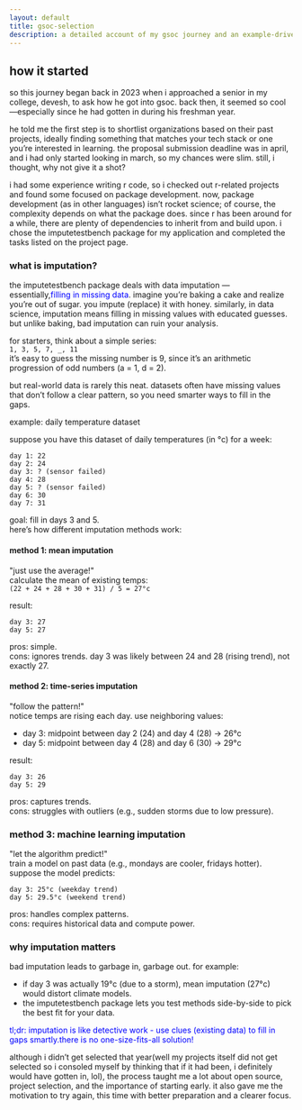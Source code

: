 ```yaml
---
layout: default
title: gsoc-selection
description: a detailed account of my gsoc journey and an example-driven explanation of data imputation.
---
```


## how it started

so this journey began back in 2023 when i approached a senior in my college, devesh, to ask how he got into gsoc. back then, it seemed so cool—especially since he had gotten in during his freshman year.

he told me the first step is to shortlist organizations based on their past projects, ideally finding something that matches your tech stack or one you’re interested in learning. the proposal submission deadline was in april, and i had only started looking in march, so my chances were slim. still, i thought, why not give it a shot?

i had some experience writing r code, so i checked out r-related projects and found some focused on package development. now, package development (as in other languages) isn’t rocket science; of course, the complexity depends on what the package does. since r has been around for a while, there are plenty of dependencies to inherit from and build upon. i chose the imputetestbench package for my application and completed the tasks listed on the project page.

### what is imputation?

the imputetestbench package deals with data imputation — essentially,<span style="color:blue;">filling in missing data</span>. imagine you’re baking a cake and realize you’re out of sugar. you impute (replace) it with honey. similarly, in data science, imputation means filling in missing values with educated guesses. but unlike baking, bad imputation can ruin your analysis.

for starters, think about a simple series:  
`1, 3, 5, 7, _, 11`  
it’s easy to guess the missing number is 9, since it’s an arithmetic progression of odd numbers (a = 1, d = 2).

but real-world data is rarely this neat. datasets often have missing values that don’t follow a clear pattern, so you need smarter ways to fill in the gaps.

example: daily temperature dataset

suppose you have this dataset of daily temperatures (in °c) for a week:

```
day 1: 22
day 2: 24
day 3: ? (sensor failed)
day 4: 28
day 5: ? (sensor failed)
day 6: 30
day 7: 31
```
goal: fill in days 3 and 5.  
here’s how different imputation methods work:

#### method 1: mean imputation

"just use the average!"  
calculate the mean of existing temps:  
`(22 + 24 + 28 + 30 + 31) / 5 = 27°c`

result:

```
day 3: 27
day 5: 27
```

pros: simple.  
cons: ignores trends. day 3 was likely between 24 and 28 (rising trend), not exactly 27.

#### method 2: time-series imputation

"follow the pattern!"  
notice temps are rising each day. use neighboring values:

- day 3: midpoint between day 2 (24) and day 4 (28) → 26°c
- day 5: midpoint between day 4 (28) and day 6 (30) → 29°c

result:

```
day 3: 26
day 5: 29
```

pros: captures trends.  
cons: struggles with outliers (e.g., sudden storms due to low pressure).

### method 3: machine learning imputation

"let the algorithm predict!"  
train a model on past data (e.g., mondays are cooler, fridays hotter). suppose the model predicts:

```
day 3: 25°c (weekday trend)
day 5: 29.5°c (weekend trend)
```

pros: handles complex patterns.  
cons: requires historical data and compute power.

### why imputation matters

bad imputation leads to garbage in, garbage out. for example:

- if day 3 was actually 19°c (due to a storm), mean imputation (27°c) would distort climate models.
- the imputetestbench package lets you test methods side-by-side to pick the best fit for your data.

<span style="color:blue;">tl;dr: imputation is like detective work - use clues (existing data) to fill in gaps smartly.there is no one-size-fits-all solution!</span>

although i didn’t get selected that year(well my projects itself did not get selected so i consoled myself by thinking that if it had been, i definitely would have gotten in, lol), the process taught me a lot about open source, project selection, and the importance of starting early. it also gave me the motivation to try again, this time with better preparation and a clearer focus.



